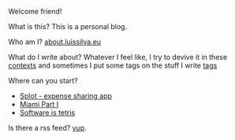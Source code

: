 ---
---

Welcome friend!

What is this? This is a personal blog.

Who am I? [about.luissilva.eu](https://about.luissilva.eu)

What do I write about? Whatever I feel like, I try to devive it in these [contexts](/contexts) and sometimes I put some tags on the stuff I write [tags](/tags)

Where can you start?
- [Splot - expense sharing app](./splot)
- [Miami Part I](./miami-part-i)
- [Software is tetris](./software-is-tetris)

Is there a rss feed? [yup](./rss.xml).
